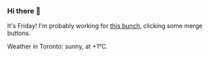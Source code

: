 ### Hi there :wave:

It's Friday! I'm probably working for [this bunch](https://github.com/kohofinancial), clicking some merge buttons.

Weather in Toronto: sunny, at +1°C.

